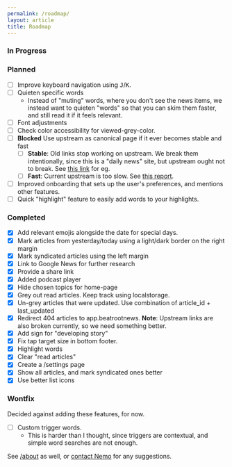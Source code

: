 ```yaml
---
permalink: /roadmap/
layout: article
title: Roadmap
---
```


### In Progress

### Planned
- [ ] Improve keyboard navigation using <kbd>J</kbd>/<kbd>K</kbd>.
- [ ] Quieten specific words
	- Instead of "muting" words, where you don't see the news items, we instead want to quieten "words" so that
	  you can skim them faster, and still read it if it feels relevant.
- [ ] Font adjustments
- [ ] Check color accessibility for viewed-grey-color.
- [ ] **Blocked** Use upstream as canonical page if it ever becomes stable and fast
	- [ ] **Stable**: Old links stop working on upstream. We break them intentionally, since this is a "daily news"  site, but upstream ought not to break. See [this link](https://app.beatrootnews.com/#article-5773) for eg.
	- [ ] **Fast**: Current upstream is too slow. See [this report](https://pagespeed.web.dev/analysis/https-app-beatrootnews-com/scbmz1pf5r?form_factor=mobile).
- [ ] Improved onboarding that sets up the user's preferences, and mentions other features.
- [ ] Quick "highlight" feature to easily add words to your highlights.

### Completed
- [x] Add relevant emojis alongside the date for special days.
- [x] Mark articles from yesterday/today using a light/dark border on the right margin
- [x] Mark syndicated articles using the left margin
- [x] Link to Google News for further research
- [x] Provide a share link
- [x] Added podcast player
- [x] Hide chosen topics for home-page
- [x] Grey out read articles. Keep track using localstorage.
- [x] Un-grey articles that were updated. Use combination of article_id + last_updated
- [x] Redirect 404 articles to app.beatrootnews. **Note**: Upstream links are also broken currently, so we need something better.
- [x] Add sign for "developing story"
- [x] Fix tap target size in bottom footer.
- [x] Highlight words
- [x] Clear "read articles"
- [x] Create a /settings page
- [x] Show all articles, and mark syndicated ones better
- [x] Use better list icons

### Wontfix

Decided against adding these features, for now.

- [ ] Custom trigger words.
	- This is harder than I thought, since triggers are contextual, and simple word searches are not enough.

See [/about](/about) as well, or [contact Nemo](https://captnemo.in/contact/) for any suggestions.